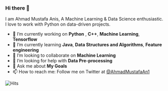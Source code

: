 ### Hi there 👋


I am Ahmad Mustafa Anis, A Machine Learning & Data Science enthusiastic. I love to work with Python on data-driven projects.

- 🔭 I’m currently working on **Python** , **C++**, **Machine Learning**, **Tensorflow**
- 🌱 I’m currently learning **Java**, **Data Structures and Algorithms**, **Feature engineering**
- 👯 I’m looking to collaborate on **Machine Learning**
- 🤔 I’m looking for help with **Data Pre-processing**
- 💬 Ask me about **My Goals**
- 📫 How to reach me: Follow me on Twitter at [@AhmadMustafaAn1](https://twitter.com/AhmadMustafaAn1)

![Hits](https://hitcounter.pythonanywhere.com/count/tag.svg?url=https%3A%2F%2Fgithub.com%2Fahmadmustafaanis%20)
